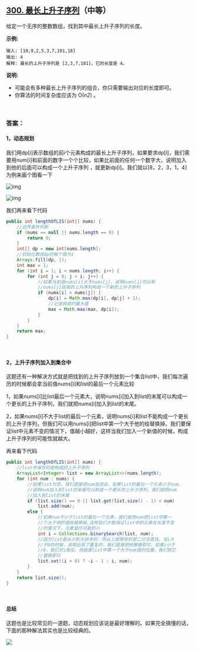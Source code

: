 

## [300. 最长上升子序列](https://leetcode-cn.com/problems/longest-increasing-subsequence/)（中等）

给定一个无序的整数数组，找到其中最长上升子序列的长度。

**示例:**

```
输入: [10,9,2,5,3,7,101,18]
输出: 4 
解释: 最长的上升子序列是 [2,3,7,101]，它的长度是 4。
```

**说明:**

- 可能会有多种最长上升子序列的组合，你只需要输出对应的长度即可。
- 你算法的时间复杂度应该为 O(*n2*) 。

<br/>

### 答案：

#### 1，动态规划

我们用dp[i]表示数组的前i个元素构成的最长上升子序列，如果要求dp[i]，我们需要用num[i]和前面的数字一个个比较，如果比前面的任何一个数字大，说明加入到他的后面可以构成一个上升子序列 ，就更新dp[i]。我们就以[8，2，3，1，4]为例来画个图看一下

![img](https://mmbiz.qpic.cn/mmbiz_png/PGmTibd8KQBGcIr3bf70rZWWrgq6Vf937xk0RLgmEXSHXMnqCpOOXic3p7Q3GXYZFHno2icJfLskKse44Jk60cIuA/640?wx_fmt=png)

![img](https://mmbiz.qpic.cn/mmbiz_png/PGmTibd8KQBGcIr3bf70rZWWrgq6Vf937Ns4rP6l6FgsOVnteh1mxqWZDArvC3fB1Q48GHpDIcEr1lfQ2SlzVxQ/640?wx_fmt=png)

我们再来看下代码

```java
public int lengthOfLIS(int[] nums) {
    //边界条件判断
    if (nums == null || nums.length == 0) {
        return 0;
    }
    int[] dp = new int[nums.length];
    //初始化数组dp的每个值为1
    Arrays.fill(dp, 1);
    int max = 1;
    for (int i = 1; i < nums.length; i++) {
        for (int j = 0; j < i; j++) {
            //如果当前值nums[i]大于nums[j]，说明nums[i]可以和
            //nums[j]结尾的上升序列构成一个新的上升子序列
            if (nums[i] > nums[j]) {
                dp[i] = Math.max(dp[i], dp[j] + 1);
                //记录构成的最大值
                max = Math.max(max, dp[i]);
            }
        }
    }
    return max;
}
```

<br/>

#### 2，上升子序列加入到集合中

这题还有一种解决方式就是把找到的上升子序列放到一个集合list中，我们每次遍历的时候都会拿当前值nums[i]和list的最后一个元素比较

1，如果nums[i]比list最后一个元素大，说明nums[i]加入到list的末尾可以构成一个更长的上升子序列，我们就把nums[i]加入到list的末尾。

2，如果nums[i]不大于list的最后一个元素，说明nums[i]和list不能构成一个更长的上升子序列，但我们可以用nums[i]把list中第一个大于他的给替换掉。我们要保证list中元素不变的情况下，值越小越好，这样当我们加入一个新值的时候，构成上升子序列的可能性就越大。



再来看下代码

```java
public int lengthOfLIS(int[] nums) {
    //list中保存的是构成的上升子序列
    ArrayList<Integer> list = new ArrayList<>(nums.length);
    for (int num : nums) {
        //如果list为空，我们直接把num加进去。如果list的最后一个元素小于num，
        //说明num加入到list的末尾可以构成一个更长的上升子序列，我们就把num
        //加入到list的末尾
        if (list.size() == 0 || list.get(list.size() - 1) < num)
            list.add(num);
        else {
            //如果num不小于list的最后一个元素，我们就用num把list中第一
            //个大于他的值给替换掉,这样我们才能保证list中的元素在长度不变
            //的情况下，元素值尽可能的小
            int i = Collections.binarySearch(list, num);
            //因为list是从小到大排序的，所以上面使用的是二分法查找。当i大
            //于0的时候，说明出现了重复的，我们直接把他替换即可，如果i小于
            //0，我们对i取反，他就是list中第一个大于num值的位置，我们把它
            //替换即可
            list.set((i < 0) ? -i - 1 : i, num);
        }
    }
    return list.size();
}
```

<br/>

#### 总结

这题也是比较常见的一道题，动态规划应该说是最好理解的。如果完全搞懂的话，下面的那种解法其实也是比较经典的。

![](https://img-blog.csdnimg.cn/20200807155236311.png)

#### 
